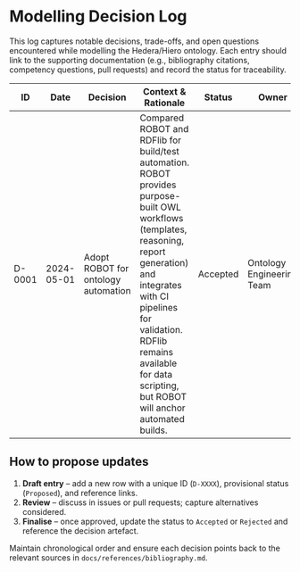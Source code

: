 # Modelling Decision Log

This log captures notable decisions, trade-offs, and open questions encountered while modelling the Hedera/Hiero ontology.  Each entry should link to the supporting documentation (e.g., bibliography citations, competency questions, pull requests) and record the status for traceability.

| ID | Date | Decision | Context & Rationale | Status | Owner |
| -- | ---- | -------- | ------------------- | ------ | ----- |
| D-0001 | 2024-05-01 | Adopt ROBOT for ontology automation | Compared ROBOT and RDFlib for build/test automation. ROBOT provides purpose-built OWL workflows (templates, reasoning, report generation) and integrates with CI pipelines for validation. RDFlib remains available for data scripting, but ROBOT will anchor automated builds. | Accepted | Ontology Engineering Team |

## How to propose updates

1. **Draft entry** – add a new row with a unique ID (`D-XXXX`), provisional status (`Proposed`), and reference links.
2. **Review** – discuss in issues or pull requests; capture alternatives considered.
3. **Finalise** – once approved, update the status to `Accepted` or `Rejected` and reference the decision artefact.

Maintain chronological order and ensure each decision points back to the relevant sources in `docs/references/bibliography.md`.
